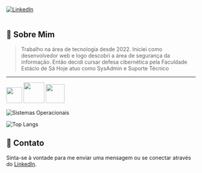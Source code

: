 <a href="https://www.linkedin.com/in/natan-oliveira-71023822b/" target="_blank">
  <img src="https://img.shields.io/badge/LinkedIn-0077B5?style=for-the-badge&logo=linkedin&logoColor=white" alt="LinkedIn" />
</a>

<br/>
<br/>

## 💼 Sobre Mim

> Trabalho na área de tecnologia desde 2022. Iniciei como desenvolvedor web e logo descobri a área de segurança da informação.
> Então decidi cursar defesa cibernética pela Faculdade Estácio de Sá
> Hoje atuo como SysAdmin e Suporte Técnico

---

<!--
## 🛠️ Tecnologias

### Linguagens de Programação

<img src="https://skillicons.dev/icons?i=javascript,java,python&perline=15" alt="Linguagens de Programação" />

### Frameworks & Ferramentas

<img src="https://skillicons.dev/icons?i=spring,nodejs,react,django&perline=5" alt="Frameworks e Ferramentas" />

### Bancos de Dados

<img src="https://skillicons.dev/icons?i=postgresql,mysql,sqlite,mongodb,dynamodb&perline=5" alt="Bancos de Dados" />

## 🔐 Segurança Cibernética

Gosto de me desafiar em testes de penetração com desafios de Red Team:
### Sistemas Operacionais
## 🌍 Linguagens Mais Utilizadas
-->

<img src="https://tryhackme-badges.s3.amazonaws.com/NN4TT4NN.png" height="42px" />  <img src="https://tryhackme.com/img/badges/mrrobot.svg" height="55px" />  <img src="https://tryhackme.com/img/badges/owasptop10.svg" height="50px" />

<img src="https://skillicons.dev/icons?i=linux,debian,windows,kali,ubuntu&perline=5" alt="Sistemas Operacionais" />

![Top Langs](https://github-readme-stats.vercel.app/api/top-langs/?username=natanzeraa&hide=java,html&size_weight=0.5&count_weight=0.5&theme=dracula&custom_title=Línguas%20Mais%20Usadas%20por%20Natan)


## 📜 Contato

Sinta-se à vontade para me enviar uma mensagem ou se conectar através do [LinkedIn](https://www.linkedin.com/in/natan-oliveira-71023822b/).
